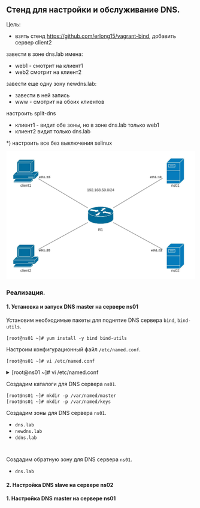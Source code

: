 ## Стенд для настройки и обслуживание DNS.

Цель:

- взять стенд https://github.com/erlong15/vagrant-bind, добавить сервер client2

завести в зоне dns.lab имена:
- web1 - смотрит на клиент1
- web2 смотрит на клиент2

завести еще одну зону newdns.lab:
- завести в ней запись
- www - смотрит на обоих клиентов

настроить split-dns
- клиент1 - видит обе зоны, но в зоне dns.lab только web1
- клиент2 видит только dns.lab

*) настроить все без выключения selinux

![](topology.jpeg)

### Реализация.

#### 1. Установка и запуск DNS master на сервере ns01
Установим необходимые пакеты для поднятие DNS сервера `bind`, `bind-utils`.
```
[root@ns01 ~]# yum install -y bind bind-utils
```
Настроим конфигурационный файл `/etc/named.conf`.
```
[root@ns01 ~]# vi /etc/named.conf
```

<details>
  <summary>[root@ns01 ~]# vi /etc/named.conf</summary>

```
options {

    // network 
	listen-on port 53 { 192.168.50.10; };
	listen-on-v6 port 53 { ::1; };

    // data
	directory 	"/var/named";
	dump-file 	"/var/named/data/cache_dump.db";
	statistics-file "/var/named/data/named_stats.txt";
	memstatistics-file "/var/named/data/named_mem_stats.txt";

    // server
	recursion yes;
	allow-query     { 192.168.50.0/24; };
    allow-transfer { 192.168.50.11; };
    
    // dnssec
	dnssec-enable yes;
	dnssec-validation yes;

    // others
	bindkeys-file "/etc/named.iscdlv.key";
	managed-keys-directory "/var/named/dynamic";
	pid-file "/run/named/named.pid";
	session-keyfile "/run/named/session.key";
};

logging {
    channel default_debug {
        file "data/named.run";
        severity dynamic;
    };
};

// RNDC Control for client
key "rndc-key" {
    algorithm hmac-md5;
    secret "GrtiE9kz16GK+OKKU/qJvQ==";
};
controls {
    inet 192.168.50.10 allow { 192.168.50.15; } keys { "rndc-key"; }; 
};

acl "client1" {
    192.168.50.15/32; // client1
};

acl "client2" {
    192.168.50.20/32; // client2
};

// ZONE TRANSFER WITH TSIG
//include "/var/named/keys/named.zonetransfer.key"; 

key "zonetransfer.key" {
    algorithm hmac-md5;
    secret "GrtiE9kz16GK+OKKU/qJvQ==";
};
server 192.168.50.11 {
    keys { "zonetransfer.key"; };
};

view "client1" {
    match-clients { "client1"; };

    // root zone
    zone "." IN {
        type hint;
        file "named.ca";
    };

    // zones like localhost
    include "/etc/named.rfc1912.zones";

    // roots DNSKEY
    include "/etc/named.root.key";

    // dns.lab zone
    zone "dns.lab" {
        type master;
        file "master/named.client1-dns.lab";
        allow-transfer { key "zonetransfer.key"; };
    };

    // newdns.lab zone
    zone "newdns.lab" {
        type master;
        file "master/named.newdns.lab";
        allow-transfer { key "zonetransfer.key"; };
    };

    // dns.lab zone reverse
    zone "50.168.192.in-addr.arpa" {
        type master;
        file "master/named.client1-dns.lab.rev";
        allow-transfer { key "zonetransfer.key"; };
    };

    // ddns.lab zone
    zone "ddns.lab" {
        type master;
        file "dynamic/named.ddns.lab";
        allow-transfer { key "zonetransfer.key"; };
        allow-update { key "zonetransfer.key"; };
    };
};

view "client2" {
    match-clients { "client2"; };

    // root zone
    zone "." IN {
        type hint;
        file "named.ca";
    };

    // zones like localhost
    include "/etc/named.rfc1912.zones";

    // roots DNSKEY
    include "/etc/named.root.key";

    // dns.lab zone
    zone "dns.lab" {
        type master;
        file "master/named.client2-dns.lab";
        allow-transfer { key "zonetransfer.key"; };
    };

    // dns.lab zone reverse
    zone "50.168.192.in-addr.arpa" {
        type master;
        file "master/named.client2-dns.lab.rev";
        allow-transfer { key "zonetransfer.key"; };
    };
};

view "default" {
    match-clients { "any"; };

    // root zone
    zone "." IN {
        type hint;
        file "named.ca";
    };

    // zones like localhost
    include "/etc/named.rfc1912.zones";

    // roots DNSKEY
    include "/etc/named.root.key";

    // dns.lab zone
    zone "dns.lab" {
        type master;
        file "master/named.dns.lab";
        allow-transfer { key "zonetransfer.key"; };
    };

    // newdns.lab zone
    zone "newdns.lab" {
        type master;
        file "master/named.newdns.lab";
        allow-transfer { key "zonetransfer.key"; };
    };

    // dns.lab zone reverse
    zone "50.168.192.in-addr.arpa" {
        type master;
        file "master/named.dns.lab.rev";
        allow-transfer { key "zonetransfer.key"; };
    };

    // ddns.lab zone
    zone "ddns.lab" {
        type master;
        file "dynamic/named.ddns.lab";
        allow-transfer { key "zonetransfer.key"; };
        allow-update { key "zonetransfer.key"; };
    };
};
```
</details>


Создадим каталоги для DNS сервера `ns01`.
```
[root@ns01 ~]# mkdir -p /var/named/master
[root@ns01 ~]# mkdir -p /var/named/keys
```
Создадим зоны для DNS сервера `ns01`.
- `dns.lab`
- `newdns.lab`
- `ddns.lab`

```

```
```

```




Создадим обратную зону для DNS сервера `ns01`.
- `dns.lab`

#### 2. Настройка DNS slave на сервере ns02



#### 1. Настройка DNS master на сервере ns01

